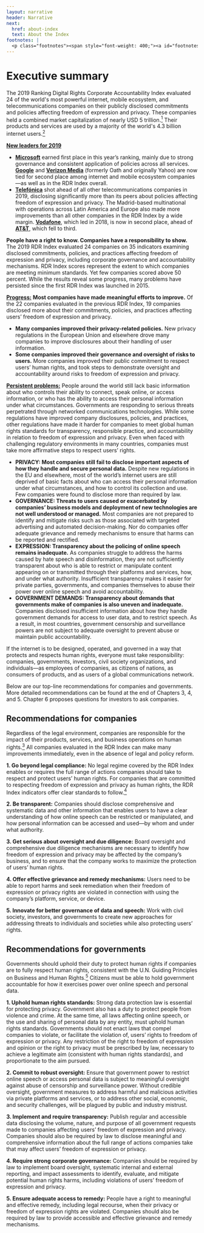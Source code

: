 ```yaml
---
layout: narrative
header: Narrative
next:
  href: about-index
  text: About the Index
footnotes: | 
  <p class="footnotes"><span style="font-weight: 400;"><a id="footnotes"></a>[1]</span> Figures as of April 18, 2019. Bloomberg Markets, <a href="https://www.bloomberg.com/markets" target="_blank" rel="noopener">www.bloomberg.com/markets</a></p><p class="footnotes"><span style="font-weight: 400;">[2]</span> Figures as of March 31, 2019. &ldquo;World Internet Users Statistics and 2019 Population Stats,&rdquo; Internet World Stats, accessed April 23,2019, <a href="https://www.internetworldstats.com/stats.htm" target="_blank" rel="noopener">www.internetworldstats.com/stats.htm</a>.</p><p class="footnotes"><span style="font-weight: 400;">[3]</span> &ldquo;Guiding Principles on Business and Human Rights&rdquo; (United Nations, 2011), <a href="http://www.ohchr.org/Documents/Publications/GuidingPrinciplesBusinessHR_EN.pdf" target="_blank" rel="noopener">www.ohchr.org/Documents/Publications/GuidingPrinciplesBusinessHR_EN.pdf</a></p><p class="footnotes"><span style="font-weight: 400;">[4]</span> See the 2019 RDR Index methodology at: <a href="/2019-indicators/" target="_blank" rel="noopener">rankingdigitalrights.org/2019-indicators</a> &nbsp;</p><p class="footnotes"><span style="font-weight: 400;">[5]</span> &ldquo;Guiding Principles on Business and Human Rights&rdquo; (United Nations, 2011), <a href="http://www.ohchr.org/Documents/Publications/GuidingPrinciplesBusinessHR_EN.pdf" target="_blank" rel="noopener">www.ohchr.org/Documents/Publications/GuidingPrinciplesBusinessHR_EN.pdf</a></p>
---
```

Executive summary
=================

The 2019 Ranking Digital Rights Corporate Accountability Index evaluated 24 of the world's most powerful internet, mobile ecosystem, and telecommunications companies on their publicly disclosed commitments and policies affecting freedom of expression and privacy. These companies held a combined market capitalization of nearly USD 5 trillion.[<sup>1</sup>](#footnotes) Their products and services are used by a majority of the world's 4.3 billion internet users.[<sup>2</sup>](#footnotes)

**<u>New leaders for 2019</u>**

- [**Microsoft**](/index2019/companies/microsoft) earned first place in this year’s ranking, mainly due to strong governance and consistent application of policies across all services. [**Google**](/index2019/companies/google) and [**Verizon Media**](/index2019/companies/verizonmedia) (formerly Oath and originally Yahoo) are now tied for second place among internet and mobile ecosystem companies—as well as in the RDR Index overall.
- [**Telefónica**](/index2019/companies/telefonica) shot ahead of all other telecommunications companies in 2019, disclosing significantly more than its peers about policies affecting freedom of expression and privacy. The Madrid-based multinational with operations across Latin America and Europe also made more improvements than all other companies in the RDR Index by a wide margin. [**Vodafone**](/index2019/companies/vodafone), which led in 2018, is now in second place, ahead of [**AT&T**](/index2019/companies/att), which fell to third.
 
**People have a right to know. Companies have a responsibility to show.** The 2019 RDR Index evaluated 24 companies on 35 indicators examining disclosed commitments, policies, and practices affecting freedom of expression and privacy, including corporate governance and accountability mechanisms. RDR Index scores represent the extent to which companies are meeting minimum standards. Yet few companies scored above 50 percent. While the results reveal some progress, many problems have persisted since the first RDR Index was launched in 2015.

**<u>Progress:</u>** **Most companies have made meaningful efforts to improve.** Of the 22 companies evaluated in the previous RDR Index, 19 companies disclosed more about their commitments, policies, and practices affecting users’ freedom of expression and privacy.

- **Many companies improved their privacy-related policies.** New privacy regulations in the European Union and elsewhere drove many companies to improve disclosures about their handling of user information.
- **Some companies improved their governance and oversight of risks to users.** More companies improved their public commitment to respect users’ human rights, and took steps to demonstrate oversight and accountability around risks to freedom of expression and privacy.
 
**<u>Persistent problems:</u>** People around the world still lack basic information about who controls their ability to connect, speak online, or access information, or who has the ability to access their personal information under what circumstances. Governments are responding to serious threats perpetrated through networked communications technologies. While some regulations have improved company disclosures, policies, and practices, other regulations have made it harder for companies to meet global human rights standards for transparency, responsible practice, and accountability in relation to freedom of expression and privacy. Even when faced with challenging regulatory environments in many countries, companies must take more affirmative steps to respect users’ rights.

- **PRIVACY: Most companies still fail to disclose important aspects of how they handle and secure personal data.** Despite new regulations in the EU and elsewhere, most of the world’s internet users are still deprived of basic facts about who can access their personal information under what circumstances, and how to control its collection and use. Few companies were found to disclose more than required by law.
- **GOVERNANCE: Threats to users caused or exacerbated by companies’ business models and deployment of new technologies are not well understood or managed.** Most companies are not prepared to identify and mitigate risks such as those associated with targeted advertising and automated decision-making. Nor do companies offer adequate grievance and remedy mechanisms to ensure that harms can be reported and rectified.
- **EXPRESSION: Transparency about the policing of online speech remains inadequate.** As companies struggle to address the harms caused by hate speech and disinformation, they are not sufficiently transparent about who is able to restrict or manipulate content appearing on or transmitted through their platforms and services, how, and under what authority. Insufficient transparency makes it easier for private parties, governments, and companies themselves to abuse their power over online speech and avoid accountability.
- **GOVERNMENT DEMANDS: Transparency about demands that governments make of companies is also uneven and inadequate.** Companies disclosed insufficient information about how they handle government demands for access to user data, and to restrict speech. As a result, in most countries, government censorship and surveillance powers are not subject to adequate oversight to prevent abuse or maintain public accountability.

If the internet is to be designed, operated, and governed in a way that protects and respects human rights, everyone must take responsibility: companies, governments, investors, civil society organizations, and individuals—as employees of companies, as citizens of nations, as consumers of products, and as users of a global communications network.

Below are our top-line recommendations for companies and governments. More detailed recommendations can be found at the end of Chapters 3, 4, and 5. Chapter 6 proposes questions for investors to ask companies.

<a id="recommendations"></a>**Recommendations for companies**
---------------------------------

<span style="font-weight: 400;">Regardless of the legal environment, companies are responsible for the impact of their products, services, and business operations on human rights.[<sup>3</sup>](#footnotes)</span><span style="font-weight: 400;"> All companies evaluated in the RDR Index can make many improvements immediately, even in the absence of legal and policy reform. </span>

**1. Go beyond legal compliance:** No legal regime covered by the RDR Index enables or requires the full range of actions companies should take to respect and protect users’ human rights. For companies that are committed to respecting freedom of expression and privacy as human rights, the RDR Index indicators offer clear standards to follow.[<sup>4</sup>](#footnotes)

**2. Be transparent:** Companies should disclose comprehensive and systematic data and other information that enables users to have a clear understanding of how online speech can be restricted or manipulated, and how personal information can be accessed and used—by whom and under what authority.

**3. Get serious about oversight and due diligence:** Board oversight and comprehensive due diligence mechanisms are necessary to identify how freedom of expression and privacy may be affected by the company’s business, and to ensure that the company works to maximize the protection of users’ human rights.

**4. Offer effective grievance and remedy mechanisms:** Users need to be able to report harms and seek remediation when their freedom of expression or privacy rights are violated in connection with using the company’s platform, service, or device.

**5. Innovate for better governance of data and speech:** Work with civil society, investors, and governments to create new approaches for addressing threats to individuals and societies while also protecting users’ rights.

**Recommendations for governments**
-----------------------------------

Governments should uphold their duty to protect human rights if companies are to fully respect human rights, consistent with the U.N. Guiding Principles on Business and Human Rights.[<sup>5</sup>](#footnotes) Citizens must be able to hold government accountable for how it exercises power over online speech and personal data.

**1. Uphold human rights standards:** Strong data protection law is essential for protecting privacy. Government also has a duty to protect people from violence and crime. At the same time, all laws affecting online speech, or the use and sharing of personal data by any entity, must uphold human rights standards. Governments should not enact laws that compel companies to violate, or facilitate the violation of, users’ rights to freedom of expression or privacy. Any restriction of the right to freedom of expression and opinion or the right to privacy must be prescribed by law, necessary to achieve a legitimate aim (consistent with human rights standards), and proportionate to the aim pursued.

**2. Commit to robust oversight:** Ensure that government power to restrict online speech or access personal data is subject to meaningful oversight against abuse of censorship and surveillance power. Without credible oversight, government measures to address harmful and malicious activities via private platforms and services, or to address other social, economic, and security challenges, will be plagued by public and industry mistrust.

**3. Implement and require transparency:** Publish regular and accessible data disclosing the volume, nature, and purpose of all government requests made to companies affecting users’ freedom of expression and privacy. Companies should also be required by law to disclose meaningful and comprehensive information about the full range of actions companies take that may affect users’ freedom of expression or privacy.

**4. Require strong corporate governance:** Companies should be required by law to implement board oversight, systematic internal and external reporting, and impact assessments to identify, evaluate, and mitigate potential human rights harms, including violations of users’ freedom of expression and privacy.

**5. Ensure adequate access to remedy:** People have a right to meaningful and effective remedy, including legal recourse, when their privacy or freedom of expression rights are violated. Companies should also be required by law to provide accessible and effective grievance and remedy mechanisms.
